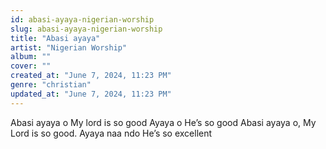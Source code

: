 ```yaml
---
id: abasi-ayaya-nigerian-worship
slug: abasi-ayaya-nigerian-worship
title: "Abasi ayaya"
artist: "Nigerian Worship"
album: ""
cover: ""
created_at: "June 7, 2024, 11:23 PM"
genre: "christian"
updated_at: "June 7, 2024, 11:23 PM"
---
```


Abasi ayaya o
My lord is so good
Ayaya o
He’s so good 
Abasi ayaya o, 
My Lord is so good.
Ayaya naa ndo
He’s so excellent